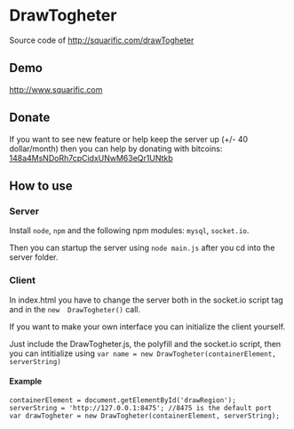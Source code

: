 # DrawTogheter #

Source code of http://squarific.com/drawTogheter

## Demo ##

http://www.squarific.com

## Donate ##

If you want to see new feature or help keep the server up (+/- 40 dollar/month)
then you can help by donating with bitcoins: [148a4MsNDoRh7cpCidxUNwM63eQr1UNtkb](bitcoin://148a4MsNDoRh7cpCidxUNwM63eQr1UNtkb) 

## How to use ##

### Server ###


Install `node`, `npm` and the following npm modules: `mysql`, `socket.io`.

Then you can startup the server using `node main.js` after you cd into the server folder.

### Client ###


In index.html you have to change the server both in the socket.io script tag and in the `new  DrawTogheter()` call.

If you want to make your own interface you can initialize the client yourself.

Just include the DrawTogheter.js, the polyfill and the socket.io script, then
you can intitialize using `var name = new DrawTogheter(containerElement, serverString)`

#### Example ####

    containerElement = document.getElementById('drawRegion');
    serverString = 'http://127.0.0.1:8475'; //8475 is the default port
    var drawTogheter = new DrawTogheter(containerElement, serverString);
